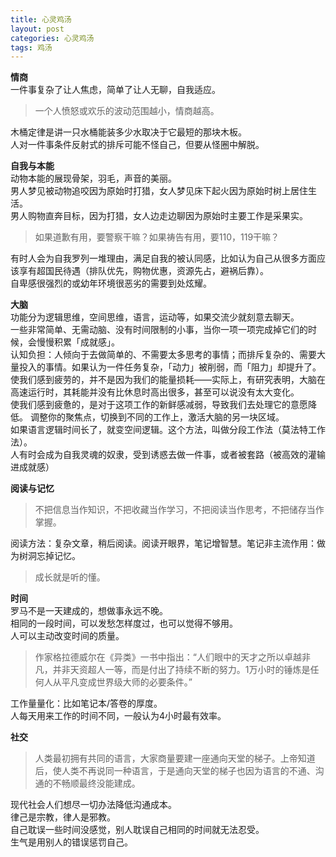 ```yaml
---
title: 心灵鸡汤
layout: post
categories: 心灵鸡汤
tags: 鸡汤
---
```

**情商**  
一件事复杂了让人焦虑，简单了让人无聊，自我适应。  
> 一个人愤怒或欢乐的波动范围越小，情商越高。  
  
木桶定律是讲一只水桶能装多少水取决于它最短的那块木板。    
人对一件事条件反射式的排斥可能不怪自己，但要从怪圈中解脱。  

**自我与本能**    
动物本能的展现骨架，羽毛，声音的美丽。  
男人梦见被动物追咬因为原始时打猎，女人梦见床下起火因为原始时树上居住生活。  
男人购物直奔目标，因为打猎，女人边走边聊因为原始时主要工作是采果实。  

> 如果道歉有用，要警察干嘛？如果祷告有用，要110，119干嘛？  
  
有时人会为自我罗列一堆理由，满足自我的被认同感，比如认为自己从很多方面应该享有超国民待遇（排队优先，购物优惠，资源先占，避祸后靠）。  
自卑感很强烈的或幼年环境很恶劣的需要到处炫耀。  

**大脑**  
功能分为逻辑思维，空间思维，语言，运动等，如果交流少就刻意去聊天。  
一些非常简单、无需动脑、没有时间限制的小事，当你一项一项完成掉它们的时候，会慢慢积累「成就感」。  
认知负担：人倾向于去做简单的、不需要太多思考的事情；而排斥复杂的、需要大量投入的事情。如果认为一件任务复杂，「动力」被削弱，而「阻力」却提升了。  
使我们感到疲劳的，并不是因为我们的能量损耗——实际上，有研究表明，大脑在高速运行时，其耗能并没有比休息时高出很多，甚至可以说没有太大变化。  
使我们感到疲惫的，是对于这项工作的新鲜感减弱，导致我们去处理它的意愿降低。 
调整你的聚焦点，切换到不同的工作上，激活大脑的另一块区域。  
如果语言逻辑时间长了，就变空间逻辑。这个方法，叫做分段工作法（莫法特工作法）。  
人有时会成为自我灵魂的奴隶，受到诱惑去做一件事，或者被套路（被高效的灌输进成就感）  

**阅读与记忆**  
> 不把信息当作知识，不把收藏当作学习，不把阅读当作思考，不把储存当作掌握。  
  
阅读方法：复杂文章，稍后阅读。阅读开眼界，笔记增智慧。笔记非主流作用：做为树洞忘掉记忆。  
> 成长就是听的懂。  
  
**时间**  
罗马不是一天建成的，想做事永远不晚。  
相同的一段时间，可以发愁怎样度过，也可以觉得不够用。  
人可以主动改变时间的质量。  

> 作家格拉德威尔在《异类》一书中指出：“人们眼中的天才之所以卓越非凡，并非天资超人一等，而是付出了持续不断的努力。1万小时的锤炼是任何人从平凡变成世界级大师的必要条件。”   
  
工作量量化：比如笔记本/答卷的厚度。  
人每天用来工作的时间不同，一般认为4小时最有效率。  

**社交**  
> 人类最初拥有共同的语言，大家商量要建一座通向天堂的梯子。上帝知道后，使人类不再说同一种语言，于是通向天堂的梯子也因为语言的不通、沟通的不畅顺最终没能建成。  
  
现代社会人们想尽一切办法降低沟通成本。  
律己是宗教，律人是邪教。  
自己耽误一些时间没感觉，别人耽误自己相同的时间就无法忍受。  
生气是用别人的错误惩罚自己。